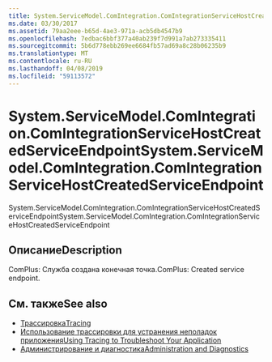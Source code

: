 ```yaml
---
title: System.ServiceModel.ComIntegration.ComIntegrationServiceHostCreatedServiceEndpoint
ms.date: 03/30/2017
ms.assetid: 79aa2eee-b65d-4ae3-971a-acb5db4547b9
ms.openlocfilehash: 7edbac6bbf377a40ab239f7d991a7ab273335411
ms.sourcegitcommit: 5b6d778ebb269ee6684fb57ad69a8c28b06235b9
ms.translationtype: MT
ms.contentlocale: ru-RU
ms.lasthandoff: 04/08/2019
ms.locfileid: "59113572"
---
```

# <a name="systemservicemodelcomintegrationcomintegrationservicehostcreatedserviceendpoint"></a><span data-ttu-id="887f5-102">System.ServiceModel.ComIntegration.ComIntegrationServiceHostCreatedServiceEndpoint</span><span class="sxs-lookup"><span data-stu-id="887f5-102">System.ServiceModel.ComIntegration.ComIntegrationServiceHostCreatedServiceEndpoint</span></span>
<span data-ttu-id="887f5-103">System.ServiceModel.ComIntegration.ComIntegrationServiceHostCreatedServiceEndpoint</span><span class="sxs-lookup"><span data-stu-id="887f5-103">System.ServiceModel.ComIntegration.ComIntegrationServiceHostCreatedServiceEndpoint</span></span>  
  
## <a name="description"></a><span data-ttu-id="887f5-104">Описание</span><span class="sxs-lookup"><span data-stu-id="887f5-104">Description</span></span>  
 <span data-ttu-id="887f5-105">ComPlus: Служба создана конечная точка.</span><span class="sxs-lookup"><span data-stu-id="887f5-105">ComPlus: Created service endpoint.</span></span>  
  
## <a name="see-also"></a><span data-ttu-id="887f5-106">См. также</span><span class="sxs-lookup"><span data-stu-id="887f5-106">See also</span></span>

- [<span data-ttu-id="887f5-107">Трассировка</span><span class="sxs-lookup"><span data-stu-id="887f5-107">Tracing</span></span>](../../../../../docs/framework/wcf/diagnostics/tracing/index.md)
- [<span data-ttu-id="887f5-108">Использование трассировки для устранения неполадок приложения</span><span class="sxs-lookup"><span data-stu-id="887f5-108">Using Tracing to Troubleshoot Your Application</span></span>](../../../../../docs/framework/wcf/diagnostics/tracing/using-tracing-to-troubleshoot-your-application.md)
- [<span data-ttu-id="887f5-109">Администрирование и диагностика</span><span class="sxs-lookup"><span data-stu-id="887f5-109">Administration and Diagnostics</span></span>](../../../../../docs/framework/wcf/diagnostics/index.md)
